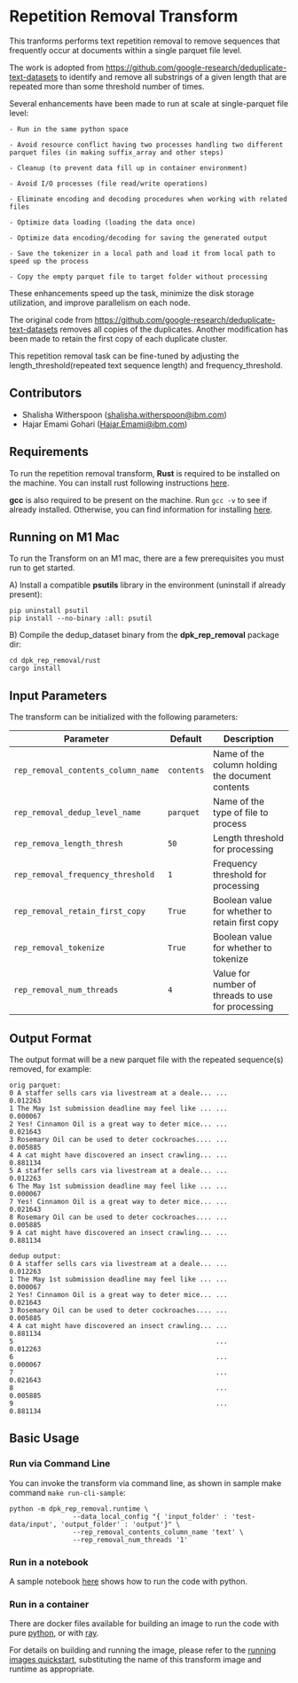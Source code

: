 # Repetition Removal Transform

This tranforms performs text repetition removal to remove sequences that frequently occur at documents within a single parquet file level.

The work is adopted from https://github.com/google-research/deduplicate-text-datasets to identify and remove all substrings of a given length that are repeated more than some threshold number of times.

Several enhancements have been made to run at scale at single-parquet file level:

    - Run in the same python space

    - Avoid resource conflict having two processes handling two different parquet files (in making suffix_array and other steps)

    - Cleanup (to prevent data fill up in container environment)

    - Avoid I/O processes (file read/write operations)

    - Eliminate encoding and decoding procedures when working with related files

    - Optimize data loading (loading the data once)

    - Optimize data encoding/decoding for saving the generated output
    
    - Save the tokenizer in a local path and load it from local path to speed up the process
    
    - Copy the empty parquet file to target folder without processing
    
These enhancements speed up the task, minimize the disk storage utilization, and improve parallelism on each node.

The original code from https://github.com/google-research/deduplicate-text-datasets removes all copies of the duplicates. 
Another modification has been made to retain the first copy of each duplicate cluster. 

This repetition removal task can be fine-tuned by adjusting the length_threshold(repeated text sequence length) and frequency_threshold. 

## Contributors
- Shalisha Witherspoon (shalisha.witherspoon@ibm.com)
- Hajar Emami Gohari (Hajar.Emami@ibm.com)

## Requirements
To run the repetition removal transform, **Rust** is required to be installed on the machine. 
You can install rust following instructions [here](https://www.rust-lang.org/tools/install).

**gcc** is also required to be present on the machine. Run `gcc -v` to see if already installed. Otherwise, 
you can find information for installing [here](https://gcc.gnu.org/install/).

## Running on M1 Mac
To run the Transform on an M1 mac, there are a few prerequisites you must run to get started. 

A) Install a compatible **psutils** library in the environment (uninstall if already present):
```shell
pip uninstall psutil
pip install --no-binary :all: psutil

```

B) Compile the dedup_dataset binary from the **dpk_rep_removal** package dir:
```shell
cd dpk_rep_removal/rust
cargo install
```
## Input Parameters

The transform can be initialized with the following parameters:

| Parameter                          | Default    | Description                                       |
|------------------------------------|------------|---------------------------------------------------|
| `rep_removal_contents_column_name` | `contents` | Name of the column holding the document contents  |
| `rep_removal_dedup_level_name`     | `parquet`  | Name of the type of file to process               |
| `rep_remova_length_thresh`         | `50`       | Length threshold for processing                   |
| `rep_removal_frequency_threshold`  | `1`        | Frequency threshold for processing                |
| `rep_removal_retain_first_copy`    | `True`     | Boolean value for whether to retain first copy    |
| `rep_removal_tokenize`             | `True`     | Boolean value for whether to tokenize             |
| `rep_removal_num_threads`          | `4`        | Value for number of threads to use for processing |


## Output Format

The output format will be a new parquet file with the repeated sequence(s) removed,
for example:
```
orig parquet:
0 A staffer sells cars via livestream at a deale... ...           0.012263
1 The May 1st submission deadline may feel like ... ...           0.000067
2 Yes! Cinnamon Oil is a great way to deter mice... ...           0.021643
3 Rosemary Oil can be used to deter cockroaches.... ...           0.005885
4 A cat might have discovered an insect crawling... ...           0.881134
5 A staffer sells cars via livestream at a deale... ...           0.012263
6 The May 1st submission deadline may feel like ... ...           0.000067
7 Yes! Cinnamon Oil is a great way to deter mice... ...           0.021643
8 Rosemary Oil can be used to deter cockroaches.... ...           0.005885
9 A cat might have discovered an insect crawling... ...           0.881134
```

```
dedup output:
0 A staffer sells cars via livestream at a deale... ...           0.012263
1 The May 1st submission deadline may feel like ... ...           0.000067
2 Yes! Cinnamon Oil is a great way to deter mice... ...           0.021643
3 Rosemary Oil can be used to deter cockroaches.... ...           0.005885
4 A cat might have discovered an insect crawling... ...           0.881134
5                                                   ...           0.012263
6                                                   ...           0.000067
7                                                   ...           0.021643
8                                                   ...           0.005885
9                                                   ...           0.881134

```

## Basic Usage 
### Run via Command Line
You can invoke the transform via command line, as shown in sample make command `make run-cli-sample`:
```commandline
python -m dpk_rep_removal.runtime \
                --data_local_config "{ 'input_folder' : 'test-data/input', 'output_folder' : 'output'}" \
                --rep_removal_contents_column_name 'text' \
                --rep_removal_num_threads '1'

```

### Run in a notebook
A sample notebook [here](rep_removal.ipynb) shows how to run the code with python.

### Run in a container
There are docker files available for building an image to run the code with pure [python](Dockerfile.python), or with [ray](Dockerfile.ray).

For details on building and running the image, please refer to the [running images quickstart](../../../doc/quick-start/run-transform-image.md), substituting the name of this transform image and runtime as appropriate.